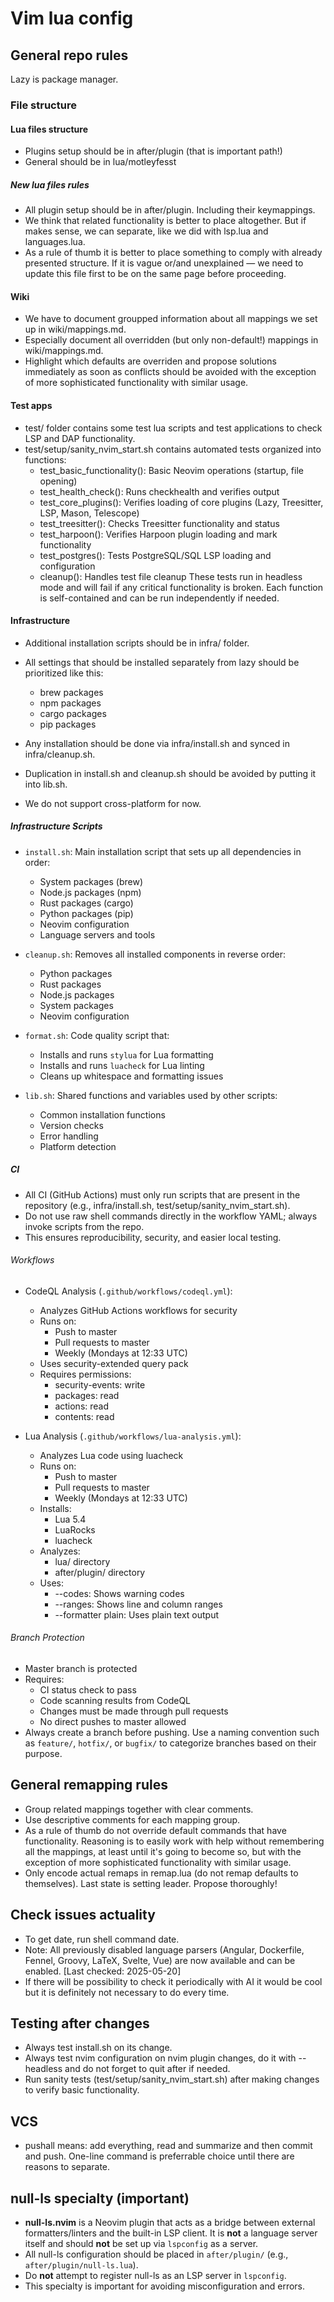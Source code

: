 # Vim lua config

## General repo rules

Lazy is package manager.

### File structure

#### Lua files structure

- Plugins setup should be in after/plugin (that is important path!)
- General should be in lua/motleyfesst

##### New lua files rules

- All plugin setup should be in after/plugin. Including their keymappings.
- We think that related functionality is better to place altogether. But if makes sense, we can separate, like we did with lsp.lua and languages.lua.
- As a rule of thumb it is better to place something to comply with already presented structure. If it is vague or/and unexplained — we need to update this file first to be on the same page before proceeding.

#### Wiki

- We have to document groupped information about all mappings we set up in wiki/mappings.md.
- Especially document all overridden (but only non-default!) mappings in wiki/mappings.md.
- Highlight which defaults are overriden and propose solutions immediately as soon as conflicts should be avoided with the exception of more sophisticated functionality with similar usage.

#### Test apps

- test/ folder contains some test lua scripts and test applications to check LSP and DAP functionality.
- test/setup/sanity_nvim_start.sh contains automated tests organized into functions:
  - test_basic_functionality(): Basic Neovim operations (startup, file opening)
  - test_health_check(): Runs checkhealth and verifies output
  - test_core_plugins(): Verifies loading of core plugins (Lazy, Treesitter, LSP, Mason, Telescope)
  - test_treesitter(): Checks Treesitter functionality and status
  - test_harpoon(): Verifies Harpoon plugin loading and mark functionality
  - test_postgres(): Tests PostgreSQL/SQL LSP loading and configuration
  - cleanup(): Handles test file cleanup
  These tests run in headless mode and will fail if any critical functionality is broken.
  Each function is self-contained and can be run independently if needed.

#### Infrastructure

- Additional installation scripts should be in infra/ folder.

- All settings that should be installed separately from lazy should be prioritized like this:
  - brew packages
  - npm packages
  - cargo packages
  - pip packages

- Any installation should be done via infra/install.sh and synced in infra/cleanup.sh.

- Duplication in install.sh and cleanup.sh should be avoided by putting it into lib.sh.
- We do not support cross-platform for now.

##### Infrastructure Scripts

- `install.sh`: Main installation script that sets up all dependencies in order:
  - System packages (brew)
  - Node.js packages (npm)
  - Rust packages (cargo)
  - Python packages (pip)
  - Neovim configuration
  - Language servers and tools

- `cleanup.sh`: Removes all installed components in reverse order:
  - Python packages
  - Rust packages
  - Node.js packages
  - System packages
  - Neovim configuration

- `format.sh`: Code quality script that:
  - Installs and runs `stylua` for Lua formatting
  - Installs and runs `luacheck` for Lua linting
  - Cleans up whitespace and formatting issues

- `lib.sh`: Shared functions and variables used by other scripts:
  - Common installation functions
  - Version checks
  - Error handling
  - Platform detection

##### CI

- All CI (GitHub Actions) must only run scripts that are present in the repository (e.g., infra/install.sh, test/setup/sanity_nvim_start.sh).
- Do not use raw shell commands directly in the workflow YAML; always invoke scripts from the repo.
- This ensures reproducibility, security, and easier local testing.

###### Workflows

- CodeQL Analysis (`.github/workflows/codeql.yml`):
  - Analyzes GitHub Actions workflows for security
  - Runs on:
    - Push to master
    - Pull requests to master
    - Weekly (Mondays at 12:33 UTC)
  - Uses security-extended query pack
  - Requires permissions:
    - security-events: write
    - packages: read
    - actions: read
    - contents: read

- Lua Analysis (`.github/workflows/lua-analysis.yml`):
  - Analyzes Lua code using luacheck
  - Runs on:
    - Push to master
    - Pull requests to master
    - Weekly (Mondays at 12:33 UTC)
  - Installs:
    - Lua 5.4
    - LuaRocks
    - luacheck
  - Analyzes:
    - lua/ directory
    - after/plugin/ directory
  - Uses:
    - --codes: Shows warning codes
    - --ranges: Shows line and column ranges
    - --formatter plain: Uses plain text output

###### Branch Protection

- Master branch is protected
- Requires:
  - CI status check to pass
  - Code scanning results from CodeQL
  - Changes must be made through pull requests
  - No direct pushes to master allowed
- Always create a branch before pushing. Use a naming convention such as `feature/`, `hotfix/`, or `bugfix/` to categorize branches based on their purpose.

## General remapping rules

- Group related mappings together with clear comments.
- Use descriptive comments for each mapping group.
- As a rule of thumb do not override default commands that have functionality.
  Reasoning is to easily work with help without remembering all the mappings, at least until it's going to become so, but with the exception of more sophisticated functionality with similar usage.
- Only encode actual remaps in remap.lua (do not remap defaults to themselves). Last state is setting leader. Propose thoroughly!

## Check issues actuality

- To get date, run shell command date.
- Note: All previously disabled language parsers (Angular, Dockerfile, Fennel, Groovy, LaTeX, Svelte, Vue) are now available and can be enabled. [Last checked: 2025-05-20]
- If there will be possibility to check it periodically with AI it would be cool but it is definitely not necessary to do every time.

## Testing after changes

- Always test install.sh on its change.
- Always test nvim configuration on nvim plugin changes, do it with --headless and do not forget to quit after if needed.
- Run sanity tests (test/setup/sanity_nvim_start.sh) after making changes to verify basic functionality.

## VCS

- pushall means:
add everything, read and summarize and then commit and push. One-line command is preferrable choice until there are reasons to separate.

## null-ls specialty (important)

- **null-ls.nvim** is a Neovim plugin that acts as a bridge between external formatters/linters and the built-in LSP client. It is **not** a language server itself and should **not** be set up via `lspconfig` as a server.
- All null-ls configuration should be placed in `after/plugin/` (e.g., `after/plugin/null-ls.lua`).
- Do **not** attempt to register null-ls as an LSP server in `lspconfig`.
- This specialty is important for avoiding misconfiguration and errors.
